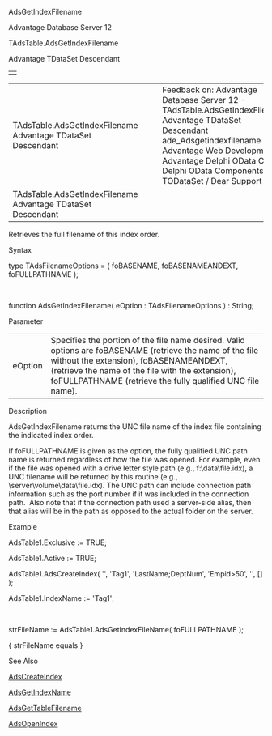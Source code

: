 AdsGetIndexFilename




Advantage Database Server 12  

TAdsTable.AdsGetIndexFilename

Advantage TDataSet Descendant

|  |
| --- |
|  |

|  |  |  |  |  |
| --- | --- | --- | --- | --- |
| TAdsTable.AdsGetIndexFilename  Advantage TDataSet Descendant |  |  | Feedback on: Advantage Database Server 12 - TAdsTable.AdsGetIndexFilename Advantage TDataSet Descendant ade\_Adsgetindexfilename Advantage Web Development > Advantage Delphi OData Client > Delphi OData Components > TODataSet / Dear Support Staff, |  |
| TAdsTable.AdsGetIndexFilename  Advantage TDataSet Descendant |  |  |  |  |

Retrieves the full filename of this index order.

Syntax

type TAdsFilenameOptions = ( foBASENAME, foBASENAMEANDEXT, foFULLPATHNAME );

 

function AdsGetIndexFilename( eOption : TAdsFilenameOptions ) : String;

Parameter

|  |  |
| --- | --- |
| eOption | Specifies the portion of the file name desired. Valid options are foBASENAME (retrieve the name of the file without the extension), foBASENAMEANDEXT, (retrieve the name of the file with the extension), foFULLPATHNAME (retrieve the fully qualified UNC file name). |

Description

AdsGetIndexFilename returns the UNC file name of the index file containing the indicated index order.

If foFULLPATHNAME is given as the option, the fully qualified UNC path name is returned regardless of how the file was opened. For example, even if the file was opened with a drive letter style path (e.g., f:\data\file.idx), a UNC filename will be returned by this routine (e.g., \\server\volume\data\file.idx). The UNC path can include connection path information such as the port number if it was included in the connection path.  Also note that if the connection path used a server-side alias, then that alias will be in the path as opposed to the actual folder on the server.

Example

AdsTable1.Exclusive := TRUE;

AdsTable1.Active := TRUE;

AdsTable1.AdsCreateIndex( '', 'Tag1', 'LastName;DeptNum', 'Empid>50', '', [] );

AdsTable1.IndexName := 'Tag1';

 

strFileName := AdsTable1.AdsGetIndexFileName( foFULLPATHNAME );

{ strFileName equals }

See Also

[AdsCreateIndex](ade_adscreateindex.htm)

[AdsGetIndexName](ade_adsgetindexname.htm)

[AdsGetTableFilename](ade_adsgettablefilename.htm)

[AdsOpenIndex](ade_adsopenindex.htm)
